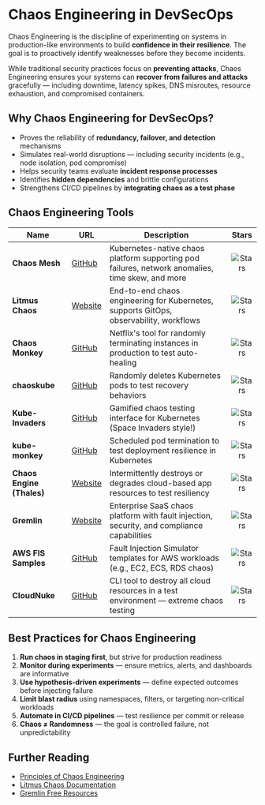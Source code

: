 # Chaos Engineering in DevSecOps

Chaos Engineering is the discipline of experimenting on systems in production-like environments to build **confidence in their resilience**. The goal is to proactively identify weaknesses before they become incidents.

While traditional security practices focus on **preventing attacks**, Chaos Engineering ensures your systems can **recover from failures and attacks** gracefully — including downtime, latency spikes, DNS misroutes, resource exhaustion, and compromised containers.



## Why Chaos Engineering for DevSecOps?

- Proves the reliability of **redundancy, failover, and detection** mechanisms
- Simulates real-world disruptions — including security incidents (e.g., node isolation, pod compromise)
- Helps security teams evaluate **incident response processes**
- Identifies **hidden dependencies** and brittle configurations
- Strengthens CI/CD pipelines by **integrating chaos as a test phase**



## Chaos Engineering Tools

| Name | URL | Description | Stars |
|------|-----|-------------|:-----:|
| **Chaos Mesh** | [GitHub](https://github.com/chaos-mesh/chaos-mesh) | Kubernetes-native chaos platform supporting pod failures, network anomalies, time skew, and more | ![Stars](https://img.shields.io/github/stars/chaos-mesh/chaos-mesh?style=for-the-badge) |
| **Litmus Chaos** | [Website](https://litmuschaos.io/) | End-to-end chaos engineering for Kubernetes, supports GitOps, observability, workflows | ![Stars](https://img.shields.io/github/stars/litmuschaos/litmus?style=for-the-badge) |
| **Chaos Monkey** | [GitHub](https://github.com/Netflix/chaosmonkey) | Netflix's tool for randomly terminating instances in production to test auto-healing | ![Stars](https://img.shields.io/github/stars/Netflix/chaosmonkey?style=for-the-badge) |
| **chaoskube** | [GitHub](https://github.com/linki/chaoskube) | Randomly deletes Kubernetes pods to test recovery behaviors | ![Stars](https://img.shields.io/github/stars/linki/chaoskube?style=for-the-badge) |
| **Kube-Invaders** | [GitHub](https://github.com/lucky-sideburn/KubeInvaders) | Gamified chaos testing interface for Kubernetes (Space Invaders style!) | ![Stars](https://img.shields.io/github/stars/lucky-sideburn/KubeInvaders?style=for-the-badge) |
| **kube-monkey** | [GitHub](https://github.com/asobti/kube-monkey) | Scheduled pod termination to test deployment resilience in Kubernetes | ![Stars](https://img.shields.io/github/stars/asobti/kube-monkey?style=for-the-badge) |
| **Chaos Engine (Thales)** | [Website](https://thalesgroup.github.io/chaos-engine/) | Intermittently destroys or degrades cloud-based app resources to test resiliency | ![Stars](https://img.shields.io/github/stars/thalesgroup/chaos-engine?style=for-the-badge) |
| **Gremlin** | [Website](https://www.gremlin.com/) | Enterprise SaaS chaos platform with fault injection, security, and compliance capabilities | ![Stars](https://img.shields.io/github/stars/gremlin/gremlin-python?style=for-the-badge) |
| **AWS FIS Samples** | [GitHub](https://github.com/aws-samples/aws-fault-injection-simulator-samples) | Fault Injection Simulator templates for AWS workloads (e.g., EC2, ECS, RDS chaos) | ![Stars](https://img.shields.io/github/stars/aws-samples/aws-fault-injection-simulator-samples?style=for-the-badge) |
| **CloudNuke** | [GitHub](https://github.com/gruntwork-io/cloud-nuke) | CLI tool to destroy all cloud resources in a test environment — extreme chaos testing | ![Stars](https://img.shields.io/github/stars/gruntwork-io/cloud-nuke?style=for-the-badge) |



## Best Practices for Chaos Engineering

1. **Run chaos in staging first**, but strive for production readiness
2. **Monitor during experiments** — ensure metrics, alerts, and dashboards are informative
3. **Use hypothesis-driven experiments** — define expected outcomes before injecting failure
4. **Limit blast radius** using namespaces, filters, or targeting non-critical workloads
5. **Automate in CI/CD pipelines** — test resilience per commit or release
6. **Chaos ≠ Randomness** — the goal is controlled failure, not unpredictability



## Further Reading

- [Principles of Chaos Engineering](https://principlesofchaos.org/)
- [Litmus Chaos Documentation](https://docs.litmuschaos.io/)
- [Gremlin Free Resources](https://www.gremlin.com/resources/)

